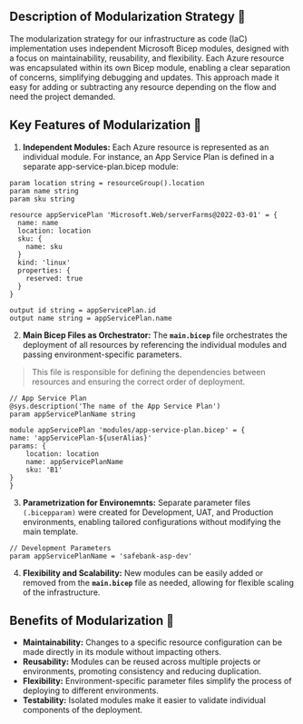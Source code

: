 ## Description of Modularization Strategy 🧩

The modularization strategy for our infrastructure as code (IaC) implementation uses independent Microsoft Bicep modules, designed with a focus on maintainability, reusability, and flexibility. Each Azure resource was encapsulated within its own Bicep module, enabling a clear separation of concerns, simplifying debugging and updates. This approach made it easy for adding or subtracting any resource depending on the flow and need the project demanded. 

## Key Features of Modularization 🚀

1. **Independent Modules:** Each Azure resource is represented as an individual module. For instance, an App Service Plan is defined in a separate app-service-plan.bicep module:

```bicep
param location string = resourceGroup().location
param name string
param sku string

resource appServicePlan 'Microsoft.Web/serverFarms@2022-03-01' = {
  name: name
  location: location
  sku: {
    name: sku
  }
  kind: 'linux'
  properties: {
    reserved: true
  }
}

output id string = appServicePlan.id
output name string = appServicePlan.name
```

2. **Main Bicep Files as Orchestrator:** The **`main.bicep`** file orchestrates the deployment of all resources by referencing the individual modules and passing environment-specific parameters. 

>This file is responsible for defining the dependencies between resources and ensuring the correct order of deployment.

```bicep
// App Service Plan
@sys.description('The name of the App Service Plan')
param appServicePlanName string

module appServicePlan 'modules/app-service-plan.bicep' = {
name: 'appServicePlan-${userAlias}'
params: {
    location: location
    name: appServicePlanName
    sku: 'B1'
}
}
```

3. **Parametrization for Environemnts:** Separate parameter files `(.bicepparam)` were created for Development, UAT, and Production environments, enabling tailored configurations without modifying the main template.
    
```bicep
// Development Parameters
param appServicePlanName = 'safebank-asp-dev'
```

4. **Flexibility and Scalability:** New modules can be easily added or removed from the **`main.bicep`** file as needed, allowing for flexible scaling of the infrastructure.

## Benefits of Modularization 🌟

- **Maintainability:** Changes to a specific resource configuration can be made directly in its module without impacting others.
- **Reusability:** Modules can be reused across multiple projects or environments, promoting consistency and reducing duplication.
- **Flexibility:** Environment-specific parameter files simplify the process of deploying to different environments.
- **Testability:** Isolated modules make it easier to validate individual components of the deployment.
